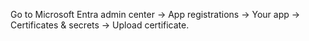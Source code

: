 Go to Microsoft Entra admin center → App registrations → Your app → Certificates & secrets → Upload certificate.
